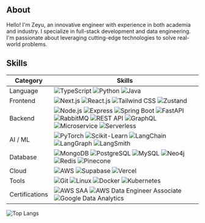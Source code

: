 ## About

Hello! I'm Zeyu, an innovative engineer with experience in both
academia and industry. I specialize in full-stack development and data
engineering. I'm passionate about leveraging cutting-edge technologies to solve real-world problems.

## Skills

| Category       | Skills                                                                                                                                                                                                                                                                                                                                                                                                                                                                                                                                                                                                                                                                                                                                                                                   |
| -------------- | ---------------------------------------------------------------------------------------------------------------------------------------------------------------------------------------------------------------------------------------------------------------------------------------------------------------------------------------------------------------------------------------------------------------------------------------------------------------------------------------------------------------------------------------------------------------------------------------------------------------------------------------------------------------------------------------------------------------------------------------------------------------------------------------- |
| Language       | ![TypeScript](https://img.shields.io/badge/-TypeScript-3178C6?style=flat&color=3178C6) ![Python](https://img.shields.io/badge/-Python-3776AB?style=flat&color=3776AB) ![Java](https://img.shields.io/badge/-Java-007396?style=flat&color=007396)                                                                                                                                                                                                                                                                                                                                                                                                                                                                                                                                         |
| Frontend       | ![Next.js](https://img.shields.io/badge/-Next.js-000000?style=flat&color=000000) ![React.js](https://img.shields.io/badge/-React.js-61DAFB?style=flat&color=61DAFB) ![Tailwind CSS](https://img.shields.io/badge/-Tailwind%20CSS-06B6D4?style=flat&color=06B6D4) ![Zustand](https://img.shields.io/badge/-Zustand-FF6B35?style=flat&color=FF6B35)                                                                                                                                                                                                                                                                                                                                                                                                                                        |
| Backend        | ![Node.js](https://img.shields.io/badge/-Node.js-339933?style=flat&color=339933) ![Express](https://img.shields.io/badge/-Express-000000?style=flat&color=000000) ![Spring Boot](https://img.shields.io/badge/-Spring%20Boot-6DB33F?style=flat&color=6DB33F) ![FastAPI](https://img.shields.io/badge/-FastAPI-009688?style=flat&color=009688) ![RabbitMQ](https://img.shields.io/badge/-RabbitMQ-FF6600?style=flat&color=FF6600) ![REST API](https://img.shields.io/badge/-REST%20API-009688?style=flat&color=009688) ![GraphQL](https://img.shields.io/badge/-GraphQL-E10098?style=flat&color=E10098) ![Microservice](https://img.shields.io/badge/-Microservice-2E86AB?style=flat&color=2E86AB) ![Serverless](https://img.shields.io/badge/-Serverless-FD5750?style=flat&color=FD5750) |
| AI / ML        | ![PyTorch](https://img.shields.io/badge/-PyTorch-EE4C2C?style=flat&color=EE4C2C) ![Scikit-Learn](https://img.shields.io/badge/-Scikit%20Learn-F7931E?style=flat&color=F7931E) ![LangChain](https://img.shields.io/badge/-LangChain-65C6A4?style=flat&color=65C6A4) ![LangGraph](https://img.shields.io/badge/-LangGraph-65C6A4?style=flat&color=65C6A4) ![LangSmith](https://img.shields.io/badge/-LangSmith-65C6A4?style=flat&color=65C6A4)                                                                                                                                                                                                                                                                                                                                             |
| Database       | ![MongoDB](https://img.shields.io/badge/-MongoDB-47A248?style=flat&color=47A248) ![PostgreSQL](https://img.shields.io/badge/-PostgreSQL-4169E1?style=flat&color=4169E1) ![MySQL](https://img.shields.io/badge/-MySQL-4479A1?style=flat&color=4479A1) ![Neo4j](https://img.shields.io/badge/-Neo4j-4581C3?style=flat&color=4581C3) ![Redis](https://img.shields.io/badge/-Redis-DC382D?style=flat&color=DC382D) ![Pinecone](https://img.shields.io/badge/-Pinecone-00D4AA?style=flat&color=00D4AA)                                                                                                                                                                                                                                                                                        |
| Cloud          | ![AWS](https://img.shields.io/badge/-AWS-232F3E?style=flat&color=232F3E) ![Supabase](https://img.shields.io/badge/-Supabase-3FCF8E?style=flat&color=3FCF8E) ![Vercel](https://img.shields.io/badge/-Vercel-000000?style=flat&color=000000)                                                                                                                                                                                                                                                                                                                                                                                                                                                                                                                                               |
| Tools          | ![Git](https://img.shields.io/badge/-Git-F05032?style=flat&color=F05032) ![Linux](https://img.shields.io/badge/-Linux-FCC624?style=flat&color=FCC624) ![Docker](https://img.shields.io/badge/-Docker-2496ED?style=flat&color=2496ED) ![Kubernetes](https://img.shields.io/badge/-Kubernetes-326CE5?style=flat&color=326CE5)                                                                                                                                                                                                                                                                                                                                                                                                                                                              |
| Certifications | ![AWS SAA](https://img.shields.io/badge/-AWS%20Solutions%20Architect%20Associate-232F3E?style=flat&color=232F3E) ![AWS Data Engineer Associate](https://img.shields.io/badge/-AWS%20Data%20Engineer%20Associate-232F3E?style=flat&color=232F3E) ![Google Data Analytics](https://img.shields.io/badge/-Google%20Data%20Analytics-4285F4?style=flat&color=4285F4)                                                                                                                                                                                                                                                                                                                                                                                                                         |

<!-- ![GitHub账户信息统计](https://github-stats.ubrong.com/api?username=zeyu-chen&show_icons=true&theme=tokyonight) -->

![Top Langs](https://github-readme-stats.vercel.app/api/top-langs/?username=zeyu-chen&layout=compact&theme=transparent)
